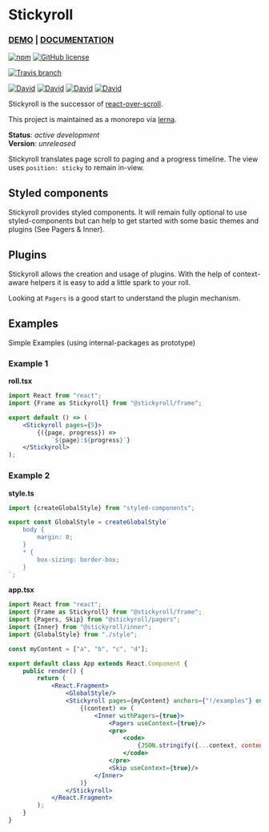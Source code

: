 # Stickyroll

### [DEMO](https://stickyroll.netlify.com/) | [DOCUMENTATION](https://stickyroll.github.io/react-stickyroll/)

[![npm](https://img.shields.io/npm/v/@stickyroll/react-stickyroll.svg?style=for-the-badge)](https://www.npmjs.com/org/stickyroll)
[![GitHub license](https://img.shields.io/badge/license-MIT-blue.svg?style=for-the-badge)](https://raw.githubusercontent.com/sinnerschrader/dekk/master/LICENSE)

[![Travis branch](https://img.shields.io/travis/stickyroll/react-stickyroll/master.svg?style=for-the-badge)](https://travis-ci.org/stickyroll/react-stickyroll)

[![David](https://img.shields.io/david/stickyroll/react-stickyroll.svg?style=for-the-badge)](https://github.com/stickyroll/react-stickyroll)
[![David](https://img.shields.io/david/dev/stickyroll/react-stickyroll.svg?style=for-the-badge)](https://github.com/stickyroll/react-stickyroll)
[![David](https://img.shields.io/david/optional/stickyroll/react-stickyroll.svg?style=for-the-badge)](https://github.com/stickyroll/react-stickyroll)
[![David](https://img.shields.io/david/peer/stickyroll/react-stickyroll.svg?style=for-the-badge)](https://github.com/stickyroll/react-stickyroll)



Stickyroll is the successor of [react-over-scroll](https://github.com/pixelass/react-over-scroll/).

This project is maintained as a monorepo via [lerna](https://github.com/lerna/lerna).

**Status**: _active development_  
**Version**: _unreleased_

Stickyroll translates page scroll to paging and a progress timeline.
The view uses `position: sticky` to remain in-view.

## Styled components

Stickyroll provides styled components. It will remain fully optional to use styled-components but can help to 
get started with some basic themes and plugins (See Pagers & Inner).

## Plugins

Stickyroll allows the creation and usage of plugins. With the help of context-aware
helpers it is easy to add a little spark to your roll.

Looking at `Pagers` is a good start to understand the plugin mechanism.  

## Examples

Simple Examples (using internal-packages as prototype)


### Example 1

**roll.tsx**

```jsx
import React from "react";
import {Frame as Stickyroll} from "@stickyroll/frame";

export default () => (
	<Stickyroll pages={5}>
		{({page, progress}) =>
			`${page}:${progress}`}
	</Stickyroll>
);
 ```

### Example 2

**style.ts**

```jsx
import {createGlobalStyle} from "styled-components";

export const GlobalStyle = createGlobalStyle`
	body {
		margin: 0;
	}
	* {
		box-sizing: border-box;
	}
`;
```
**app.tsx**

```jsx
import React from "react";
import {Frame as Stickyroll} from "@stickyroll/frame";
import {Pagers, Skip} from "@stickyroll/pagers";
import {Inner} from "@stickyroll/inner";
import {GlobalStyle} from "./style";

const myContent = ["a", "b", "c", "d"];

export default class App extends React.Component {
	public render() {
		return (
			<React.Fragment>
				<GlobalStyle/>
				<Stickyroll pages={myContent} anchors={"!/examples"} onPage={p => {console.log(p)}}>
					{(context) => (
						<Inner withPagers={true}>
							<Pagers useContext={true}/>
							<pre>
								<code>
									{JSON.stringify({...context, content: myContent[context.page]}, null, 2)}
								</code>
							</pre>
							<Skip useContext={true}/>
						</Inner>
					)}
				</Stickyroll>
			</React.Fragment>
		);
	}
}
```
